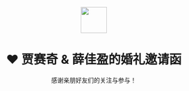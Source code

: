 <p align="center">
  <a href="https://saiqi.keylol.com">
    <img src="https://raw.githubusercontent.com/stackia/saiqi-wedding/main/static/apple-touch-icon.png" width="60" />
  </a>
</p>
<h1 align="center">
  ❤️ 贾赛奇 & 薛佳盈的婚礼邀请函
</h1>
<p align="center">感谢亲朋好友们的关注与参与！</p>
